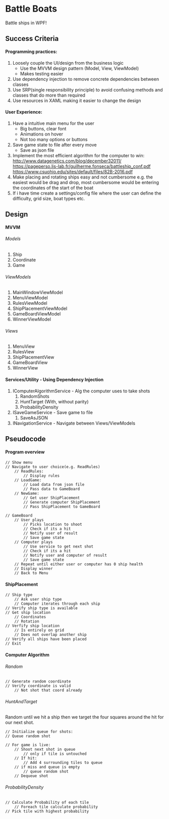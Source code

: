 # Battle Boats
Battle ships in WPF!

## Success Criteria
#### Programming practices:
1. Loosely couple the UI/design from the business logic
   + Use the MVVM design pattern (Model, View, ViewModel)
   + Makes testing easier
2. Use dependency injection to remove concrete dependencies between classes
3. Use SRP(single responsibility principle) to avoid confusing methods and classes that do more than required
4. Use resources in XAML making it easier to change the design

#### User Experience:
1. Have a intuitive main menu for the user
    + Big buttons, clear font
    + Animations on hover
    + Not too many options or buttons
2. Save game state to file after every move
   + Save as json file
3. Implement the most efficient algorithm for the computer to win:
    http://www.datagenetics.com/blog/december32011/
    https://pageperso.lis-lab.fr/guilherme.fonseca/battleship_conf.pdf
    https://www.csuohio.edu/sites/default/files/82B-2016.pdf
4. Make placing and rotating ships easy and not cumbersome e.g. the easiest would be drag and drop, most cumbersome would be entering the coordinates of the start of the boat
5. If i have time create a settings/config file where the user can define the difficulty, grid size, boat types etc.

## Design
#### MVVM
###### Models
1. Ship
2. Coordinate
3. Game

###### ViewModels
1. MainWindowViewModel
2. MenuViewModel
3. RulesViewModel
4. ShipPlacementViewModel
5. GameBoardViewModel
5. WinnerViewModel

###### Views
1. MenuView
2. RulesView
3. ShipPlacementView
4. GameBoardView
5. WinnerView

#### Services/Utility - Using Dependency Injection
1. IComputerAlgorithmService - Alg the computer uses to take shots
   1. RandomShots
   2. HuntTarget (With, without parity)
   3. ProbabilityDensity
2. ISaveGameService - Save game to file
   1. SaveAsJSON
3. INavigationService - Navigate between Views/ViewModels

## Pseudocode
#### Program overview
```
// Show menu
// Navigate to user choice(e.g. ReadRules)
    // ReadRules:
        // Display rules
    // LoadGame:
        // Load data from json file
        // Pass data to GameBoard
    // NewGame:
        // Get user ShipPlacement
        // Generate computer ShipPlacement
        // Pass ShipPlacement to GameBoard

// GameBoard
    // User plays
        // Picks location to shoot
        // Check if its a hit
        // Notify user of result
        // Save game state
    // Computer plays
        // Use service to get next shot
        // Check if its a hit
        // Notify user and computer of result
        // Save game state
    // Repeat until either user or computer has 0 ship health
    // Display winner
    // Back to Menu
```
#### ShipPlacement
```
// Ship type
    // Ask user ship type
    // Computer iterates through each ship
// Verify ship type is available
// Get ship location
    // Coordinates
    // Rotation
// Verfify ship location
    // Is entirely on grid
    // Does not overlap another ship
// Verify all ships have been placed
// Exit
```
#### Computer Algorithm
###### Random
```
// Generate random coordinate
// Verify coordinate is valid
    // Not shot that coord already
```
###### HuntAndTarget
Random until we hit a ship then we target the four squares
around the hit for our next shot.
```
// Initialize queue for shots:
// Queue random shot

// For game is live:
    // Shoot next shot in queue
        // only if tile is untouched
    // If hit:
        // Add 4 surrounding tiles to queue
    // if miss and queue is empty
        // queue random shot
    // Dequeue shot
```
###### ProbabilityDensity
```
// Calculate Probability of each tile
    // Foreach tile calculate probability
// Pick tile with highest probability
